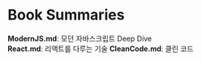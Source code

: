 # Book Summaries
**ModernJS.md**: 모던 자바스크립트 Deep Dive  
**React.md**: 리액트를 다루는 기술
**CleanCode.md**: 클린 코드
